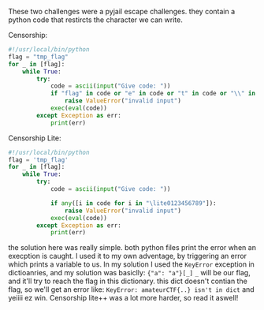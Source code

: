 
These two challenges were a pyjail escape challenges. they contain a python code that restircts the character we can write.

Censorship:

```py
#!/usr/local/bin/python
flag = "tmp_flag"
for _ in [flag]:
    while True:
        try:
            code = ascii(input("Give code: "))
            if "flag" in code or "e" in code or "t" in code or "\\" in code:
                raise ValueError("invalid input")
            exec(eval(code))
        except Exception as err:
            print(err)

```

Censorship Lite:

```py
#!/usr/local/bin/python
flag = 'tmp_flag'
for _ in [flag]:
    while True:
        try:
            code = ascii(input("Give code: "))

            if any([i in code for i in "\lite0123456789"]):
                raise ValueError("invalid input")
            exec(eval(code))
        except Exception as err:
            print(err)
```

the solution here was really simple. both python files print the error when an execption is caught.
I used it to my own adventage, by triggering an error which prints a variable to us.
In my solution I used the `KeyError` exception in dictioanries, and my solution was basiclly:
`{"a": "a"}[_]`
`_` will be our flag, and it'll try to reach the flag in this dictionary. this dict doesn't contian the flag, so we'll get an error like:
`KeyError: amateurCTF{..} isn't in dict`
and yeiiii ez win.
Censorship lite++ was a lot more harder, so read it aswell!
